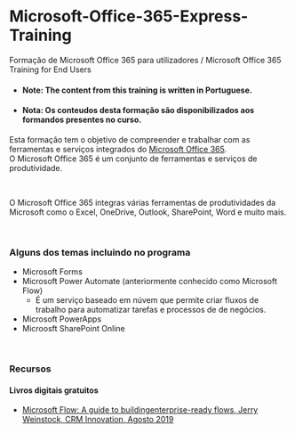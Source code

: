 # Microsoft-Office-365-Express-Training
Formação de Microsoft Office 365 para utilizadores / Microsoft Office 365 Training for End Users

* #### Note: The content from this training is written in Portuguese.

* #### Nota: Os conteudos desta formação são disponibilizados aos formandos presentes no curso.


Esta formação tem o objetivo de compreender e trabalhar com as ferramentas e serviços integrados do [Microsoft Office 365](https://www.office.com/?omkt=pt-pt).
<br />
O Microsoft Office 365 é um conjunto de ferramentas e serviços de produtividade.

<br />

O Microsoft Office 365 integras várias ferramentas de produtividades da Microsoft como o Excel, OneDrive, Outlook, SharePoint, Word e muito mais.

<br />

### Alguns dos temas incluindo no programa
 * Microsoft Forms
 * Microsoft Power Automate (anteriormente conhecido como Microsoft Flow) 
    * É um serviço baseado em núvem que permite criar fluxos de trabalho para automatizar tarefas e processos de de negócios.
 * Microsoft PowerApps
 * Microosft SharePoint Online
 
 <br />
 
### Recursos

#### Livros digitais gratuitos
 * [Microsoft Flow: A guide to buildingenterprise-ready flows, Jerry Weinstock, CRM Innovation, Agosto 2019](https://clouddamcdnprodep.azureedge.net/gdc/gdc5fzAoK/original)
